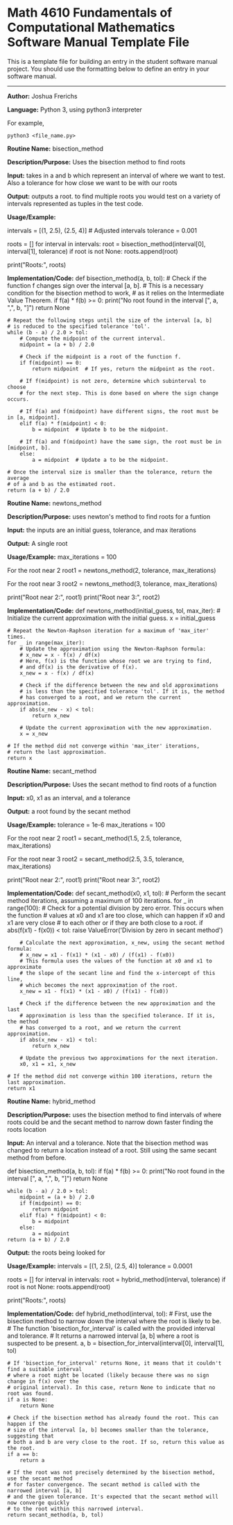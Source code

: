 # Math 4610 Fundamentals of Computational Mathematics Software Manual Template File
This is a template file for building an entry in the student software manual project. You should use the formatting below to
define an entry in your software manual.

<hr>

**Author:** Joshua Frerichs

**Language:** Python 3, using python3 interpreter

For example,

    python3 <file_name.py>

**Routine Name:**           bisection_method

**Description/Purpose:** 
Uses the bisection method to find roots

**Input:** 
takes in a and b which represent an interval of where we want to test. Also a tolerance for how close we want to be with our roots

**Output:** 
outputs a root. to find multiple roots you would test on a variety of intervals represented as tuples in the test code.

**Usage/Example:**

intervals = [(1, 2.5), (2.5, 4)]  # Adjusted intervals
tolerance = 0.001

roots = []
for interval in intervals:
    root = bisection_method(interval[0], interval[1], tolerance)
    if root is not None:
        roots.append(root)

print("Roots:", roots)

**Implementation/Code:** 
def bisection_method(a, b, tol):
    # Check if the function f changes sign over the interval [a, b].
    # This is a necessary condition for the bisection method to work,
    # as it relies on the Intermediate Value Theorem.
    if f(a) * f(b) >= 0:
        print("No root found in the interval [", a, ",", b, "]")
        return None

    # Repeat the following steps until the size of the interval [a, b]
    # is reduced to the specified tolerance 'tol'.
    while (b - a) / 2.0 > tol:
        # Compute the midpoint of the current interval.
        midpoint = (a + b) / 2.0

        # Check if the midpoint is a root of the function f.
        if f(midpoint) == 0:
            return midpoint  # If yes, return the midpoint as the root.

        # If f(midpoint) is not zero, determine which subinterval to choose
        # for the next step. This is done based on where the sign change occurs.

        # If f(a) and f(midpoint) have different signs, the root must be in [a, midpoint].
        elif f(a) * f(midpoint) < 0:
            b = midpoint  # Update b to be the midpoint.
        
        # If f(a) and f(midpoint) have the same sign, the root must be in [midpoint, b].
        else:
            a = midpoint  # Update a to be the midpoint.

    # Once the interval size is smaller than the tolerance, return the average
    # of a and b as the estimated root.
    return (a + b) / 2.0


**Routine Name:**           newtons_method

**Description/Purpose:** 
uses newton's method to find roots for a funtion

**Input:** 
the inputs are an initial guess, tolerance, and max iterations

**Output:** 
A single root

**Usage/Example:**
max_iterations = 100

For the root near 2
root1 = newtons_method(2, tolerance, max_iterations)

For the root near 3
root2 = newtons_method(3, tolerance, max_iterations)

print("Root near 2:", root1)
print("Root near 3:", root2)

**Implementation/Code:**
def newtons_method(initial_guess, tol, max_iter):
    # Initialize the current approximation with the initial guess.
    x = initial_guess

    # Repeat the Newton-Raphson iteration for a maximum of 'max_iter' times.
    for _ in range(max_iter):
        # Update the approximation using the Newton-Raphson formula:
        # x_new = x - f(x) / df(x)
        # Here, f(x) is the function whose root we are trying to find,
        # and df(x) is the derivative of f(x).
        x_new = x - f(x) / df(x)

        # Check if the difference between the new and old approximations
        # is less than the specified tolerance 'tol'. If it is, the method
        # has converged to a root, and we return the current approximation.
        if abs(x_new - x) < tol:
            return x_new

        # Update the current approximation with the new approximation.
        x = x_new

    # If the method did not converge within 'max_iter' iterations,
    # return the last approximation.
    return x



**Routine Name:**           secant_method

**Description/Purpose:** 
Uses the secant method to find roots of a function

**Input:** 
x0, x1 as an interval, and a tolerance

**Output:** 
a root found by the secant method

**Usage/Example:**
tolerance = 1e-6
max_iterations = 100

For the root near 2
root1 = secant_method(1.5, 2.5, tolerance, max_iterations)

For the root near 3
root2 = secant_method(2.5, 3.5, tolerance, max_iterations)

print("Root near 2:", root1)
print("Root near 3:", root2)

**Implementation/Code:**
def secant_method(x0, x1, tol):
    # Perform the secant method iterations, assuming a maximum of 100 iterations.
    for _ in range(100):
        # Check for a potential division by zero error. This occurs when the function
        # values at x0 and x1 are too close, which can happen if x0 and x1 are very close
        # to each other or if they are both close to a root. 
        if abs(f(x1) - f(x0)) < tol:
            raise ValueError('Division by zero in secant method')

        # Calculate the next approximation, x_new, using the secant method formula:
        # x_new = x1 - f(x1) * (x1 - x0) / (f(x1) - f(x0))
        # This formula uses the values of the function at x0 and x1 to approximate
        # the slope of the secant line and find the x-intercept of this line,
        # which becomes the next approximation of the root.
        x_new = x1 - f(x1) * (x1 - x0) / (f(x1) - f(x0))

        # Check if the difference between the new approximation and the last
        # approximation is less than the specified tolerance. If it is, the method
        # has converged to a root, and we return the current approximation.
        if abs(x_new - x1) < tol:
            return x_new

        # Update the previous two approximations for the next iteration.
        x0, x1 = x1, x_new

    # If the method did not converge within 100 iterations, return the last approximation.
    return x1


**Routine Name:**           hybrid_method

**Description/Purpose:** 
uses the bisection method to find intervals of where roots could be and the secant method to narrow down faster finding the roots location

**Input:** 
An interval and a tolerance. Note that the bisection method was changed to return a location instead of a root. Still using the same secant method from before.

def bisection_method(a, b, tol):
    if f(a) * f(b) >= 0:
        print("No root found in the interval [", a, ",", b, "]")
        return None

    while (b - a) / 2.0 > tol:
        midpoint = (a + b) / 2.0
        if f(midpoint) == 0:
            return midpoint
        elif f(a) * f(midpoint) < 0:
            b = midpoint
        else:
            a = midpoint
    return (a + b) / 2.0

**Output:** 
the roots being looked for

**Usage/Example:**
intervals = [(1, 2.5), (2.5, 4)]
tolerance = 0.0001

roots = []
for interval in intervals:
    root = hybrid_method(interval, tolerance)
    if root is not None:
        roots.append(root)

print("Roots:", roots)

**Implementation/Code:** 
def hybrid_method(interval, tol):
    # First, use the bisection method to narrow down the interval where the root is likely to be.
    # The function 'bisection_for_interval' is called with the provided interval and tolerance.
    # It returns a narrowed interval [a, b] where a root is suspected to be present.
    a, b = bisection_for_interval(interval[0], interval[1], tol)

    # If 'bisection_for_interval' returns None, it means that it couldn't find a suitable interval
    # where a root might be located (likely because there was no sign change in f(x) over the
    # original interval). In this case, return None to indicate that no root was found.
    if a is None:
        return None

    # Check if the bisection method has already found the root. This can happen if the
    # size of the interval [a, b] becomes smaller than the tolerance, suggesting that
    # both a and b are very close to the root. If so, return this value as the root.
    if a == b:
        return a

    # If the root was not precisely determined by the bisection method, use the secant method
    # for faster convergence. The secant method is called with the narrowed interval [a, b]
    # and the given tolerance. It's expected that the secant method will now converge quickly
    # to the root within this narrowed interval.
    return secant_method(a, b, tol)

